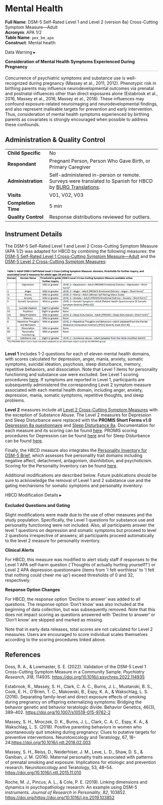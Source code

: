 # Mental Health

**Full Name**: DSM-5 Self-Rated Level 1 and Level 2 (version 8a) Cross-Cutting Symptom Measure—Adult           
**Acronym**: APA 1/2     
**Table Name**: `pex_bm_apa`       
**Construct**: Mental health

<div id="apa-warning" class="warning-banner" onclick="toggleCollapse(this)">
  <span class="emoji"><i class="fas fa-exclamation-triangle"></i></span>
  <span class="text">Data Warning</span>
  <span class="notification-arrow">▸</span>
</div>
<div class="closed-collapsible-content">
<p style="margin-bottom: 5px; padding-bottom: 5px; border-bottom: 1px solid #6b6b6b66;"><strong>Consideration of Mental Health Symptoms Experienced During Pregnancy</strong></p>
<p>Concurrence of psychiatric symptoms and substance use is well-recognized during pregnancy (Massey et al., 2011, 2012). Phenotypic risk in birthing parents may influence neurodevelopmental outcomes via prenatal and postnatal influences other than direct exposures alone (Estabrook et al., 2016, Massey et al., 2016, Massey et al., 2018). These influences may confound exposure-related neuroimaging and neurodevelopmental findings, and also represent malleable targets for prevention and early intervention. Thus, consideration of mental health symptoms experienced by birthing parents as covariates is strongly encouraged when possible to address these confounds.</p> 
</div>

## Administration & Quality Control

<table style="width: 100%; border-collapse: collapse; table-layout: fixed; font-size: 16px;">
<tbody>
<tr><td><b>Child Specific</b></td>
<td>No</td></tr>
<tr><td><b>Respondant</b></td>
<td style="word-wrap: break-word; white-space: normal;">Pregnant Person, Person Who Gave Birth, or Primary Caregiver</td></tr>
<tr><td><b>Administration</b></td>
<td style="word-wrap: break-word; white-space: normal;">Self-administered in-person or remote. Surveys were translated to Spanish for HBCD by <a href="https://burgtranslations.com/our-services/">BURG Translations</a>.</td></tr>
<tr><td><b>Visits</b></td>
<td>V01, V02, V03</td></tr>
<tr><td><b>Completion Time</b></td>
<td>5 min</td></tr>
<tr><td><b>Quality Control</b></td>
<td style="word-wrap: break-word; white-space: normal;">Response distributions reviewed for outliers.</td></tr>
</tbody>
</table>

## Instrument Details

The DSM-5 Self-Rated Level 1 and Level 2 Cross-Cutting Symptom Measure (APA 1/2) was adapted for HBCD by combining the following measures: the [DSM-5 Self-Rated Level 1 Cross-Cutting Symptom Measure—Adult](https://www.psychiatry.org/getmedia/e0b4b299-95b3-407b-b8c2-caa871ca218d/APA-DSM5TR-Level1MeasureAdult.pdf) and the [DSM-5 Level 2 Cross-Cutting Symptom Measures](https://www.psychiatry.org/psychiatrists/practice/dsm/educational-resources/assessment-measures):

![](DSM-5Level2Cross-CuttingSymptomMeasures.png)

**Level 1** includes 1-2 questions for each of eleven mental health domains, with scores calculated for depression, anger, mania, anxiety, somatic symptoms, suicidal ideation, psychosis, sleep disturbance, memory, repetitive behaviors, and dissociation. Note that Level 1 items for personality functioning and substance use were excluded. See Level 1 scoring procedures [here](https://www.psychiatry.org/getmedia/e0b4b299-95b3-407b-b8c2-caa871ca218d/APA-DSM5TR-Level1MeasureAdult.pdf). If symptoms are reported in Level 1, participants are subsequently administered the corresponding Level 2 symptom measure associated with each mental health domain, including anger, anxiety, depression, mania, somatic symptoms, repetitive thoughts, and sleep problems.

**Level 2** measures include all [Level 2 Cross-Cutting Symptom Measures](https://www.psychiatry.org/psychiatrists/practice/dsm/educational-resources/assessment-measures) with the exception of Substance Abuse. The Level 2 measures for Depression and Sleep Disturbance were replaced with the **PROMIS Short Forms v1.0** [Depression 8a questionnaire](https://www.phenxtoolkit.org/toolkit_content/supplemental_info/psychiatric/measures/07_Depressed_Mood.doc) and [Sleep Disturbance 8a](https://heal.nih.gov/files/CDEs/2024-07/promis-sleep-disturbance-8a-crf.pdf). Documentation for each measure and its scoring can be found [here](https://www.psychiatry.org/psychiatrists/practice/dsm/educational-resources/assessment-measures). PROMIS scoring procedures for Depression can be found [here](https://www.healthmeasures.net/images/PROMIS/manuals/Scoring_Manual_Only/PROMIS_Depression_Scoring_Manual_05Dec2023.pdf) and for Sleep Disturbance can be found [here](https://www.healthmeasures.net/images/PROMIS/manuals/Scoring_Manual_Only/PROMIS_Sleep_Scoring_Manual.pdf).

Finally, the HBCD measure also integrates the [Personality Inventory for DSM-5 Brief](https://www.psychiatry.org/File%20Library/Psychiatrists/Practice/DSM/APA_DSM5_The-Personality-Inventory-For-DSM-5-Brief-Form-Adult.pdf), which assesses five personality trait domains including negative affect, detachment, antagonism, disinhibition, and psychoticism. Scoring for the Personality Inventory can be found [here](https://www.psychiatry.org/File%20Library/Psychiatrists/Practice/DSM/APA_DSM5_The-Personality-Inventory-For-DSM-5-Brief-Form-Adult.pdf).

Additional modifications are described below. Future publications should be sure to acknowledge the removal of Level 1 and 2 substance use and the gating mechanisms for somatic symptoms and personality inventory:

<p>
<div id="table-banner" class="table-banner" onclick="toggleCollapse(this)">
  <span>
    <span class="text">HBCD Modification Details</span>
  </span>
  <span class="arrow">▸</span>
</div>
<div class="collapsible-content">
<br>
<p style="font-size: 1em; margin: 0 0 5px;"><b>Excluded Questions and Gating</b></p>
<p>Slight modifications were made due to the use of other measures and the study population. Specifically, the Level 1 questions for substance use and personality functioning were not included. Also, all participants answer the level 1 questions on depression and somatic symptoms but proceed to level 2 questions irrespective of answers; all participants proceed automatically to the level 2 measure for personality inventory.</p>

<p style="font-size: 1em; margin: 0 0 5px;"><b>Clinical Alerts</b></p>
<p>For HBCD, this measure was modified to alert study staff if responses to the Level 1 APA self-harm question ('Thoughts of actually hurting yourself?') or Level 2 APA depression questionnaire (items from 'I felt worthless' to 'I felt that nothing could cheer me up') exceed thresholds of 0 and 32, respectively.</p>

<p style="font-size: 1em; margin: 0 0 5px;"><b>Response Option Changes</b></p>
<p>For HBCD, the response option ‘Decline to answer’ was added to all questions. The response option ‘Don’t know’ was also included at the beginning of data collection, but was subsequently removed. Note that this does not impact scoring as questions answered with ‘Decline to answer’ or ‘Don’t know’ are skipped and marked as missing.</p> 

<p>Note that in early data releases, total scores are not calculated for Level 2 measures. Users are encouraged to score individual scales themselves according to the scoring procedures linked above.</p>
</div>
</p>


## References
<div class="references">
<p>Doss, R. A., &amp; Lowmaster, S. E. (2022). Validation of the DSM-5 Level 1 Cross-Cutting Symptom Measure in a Community  Sample. <em>Psychiatry Research</em>, <em>318</em>, 114935. <a href="https://doi.org/10.1016/j.psychres.2022.114935">https://doi.org/10.1016/j.psychres.2022.114935</a></p>
<p>Estabrook, R., Massey, S. H., Clark, C. A. C., Burns, J. L., Mustanski, B. S., Cook, E. H., O’Brien, T. C., Makowski, B., Espy, K. A., & Wakschlag, L. S. (2016). Separating family-level and direct exposure effects of smoking during pregnancy on offspring externalizing symptoms: Bridging the behavior genetic and behavior teratologic divide. Behavior Genetics, 46(3), 389–402. <a href="https://doi.org/10.1007/s10519-015-9762-2">https://doi.org/10.1007/s10519-015-9762-2</a></p>
<p>Massey, S. H., Mroczek, D. K., Burns, J. L., Clark, C. A. C., Espy, K. A., & Wakschlag, L. S. (2018). Positive parenting behaviors in women who spontaneously quit smoking during pregnancy: Clues to putative targets for preventive interventions. Neurotoxicology and Teratology, 67, 18–24.<a href="https://doi.org/10.1016/j.ntt.2018.02.003">https://doi.org/10.1016/j.ntt.2018.02.003</a></p>
<p>Massey, S. H., Reiss, D., Neiderhiser, J. M., Leve, L. D., Shaw, D. S., & Ganiban, J. M. (2016). Maternal personality traits associated with patterns of prenatal smoking and exposure: Implications for etiologic and prevention research. Neurotoxicology and Teratology, 53, 48–54. <a href="https://doi.org/10.1016/j.ntt.2015.11.010">https://doi.org/10.1016/j.ntt.2015.11.010</a></p>
<p>Roche, M. J., Pincus, A. L., &amp; Cole, P. E. (2019). Linking dimensions and dynamics in psychopathology research: An example using DSM-5 instruments. <em>Journal of Research in Personality</em>, <em>82</em>, 103852. <a href="https://doi.org/https://doi.org/10.1016/j.jrp.2019.103852">https://doi.org/https://doi.org/10.1016/j.jrp.2019.103852</a></p>
</div>
<br>